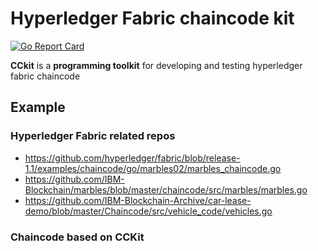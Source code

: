 # Hyperledger Fabric chaincode kit

[![Go Report Card](https://goreportcard.com/badge/github.com/s7techlab/cckit)](https://goreportcard.com/report/github.com/s7techlab/cckit)


**CCkit** is a **programming toolkit** for developing and testing hyperledger fabric chaincode



## Example


### Hyperledger Fabric related repos

* https://github.com/hyperledger/fabric/blob/release-1.1/examples/chaincode/go/marbles02/marbles_chaincode.go
* https://github.com/IBM-Blockchain/marbles/blob/master/chaincode/src/marbles/marbles.go
* https://github.com/IBM-Blockchain-Archive/car-lease-demo/blob/master/Chaincode/src/vehicle_code/vehicles.go


### Chaincode based on CCKit

```go



```